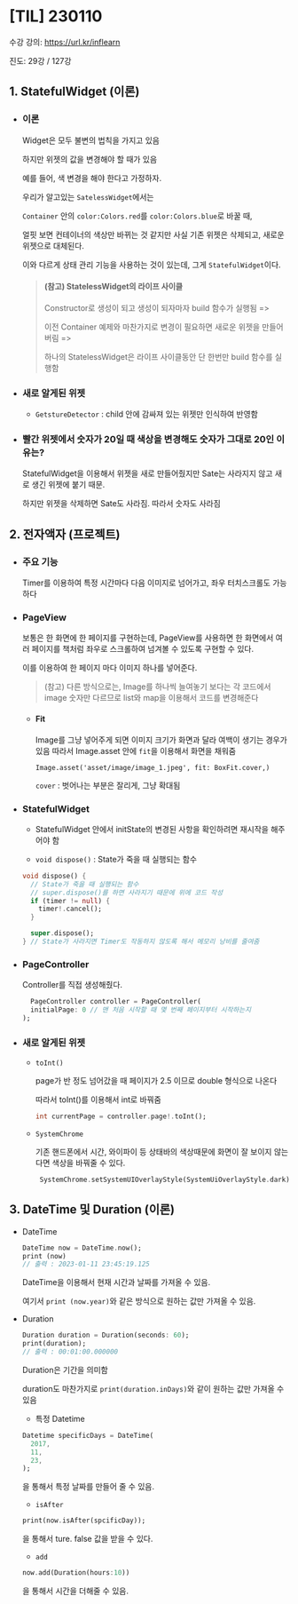 # [TIL] 230110

수강 강의: https://url.kr/inflearn

진도: 29강 / 127강

## 1. StatefulWidget (이론)

- ### 이론
  
  Widget은 모두 불변의 법칙을 가지고 있음

  하지만 위젯의 값을 변경해야 할 때가 있음

  예를 들어, 색 변경을 해야 한다고 가정하자.

  우리가 알고있는 ```SatelessWidget```에서는

  ```Container``` 안의 ```color:Colors.red```를 ```color:Colors.blue```로 바꿀 때,

  얼핏 보면 컨테이너의 색상만 바뀌는 것 같지만 사실 기존 위젯은 삭제되고, 새로운 위젯으로 대체된다.

  이와 다르게 상태 관리 기능을 사용하는 것이 있는데, 그게 ```StatefulWidget```이다.

  > #### (참고) StatelessWidget의 라이프 사이클
  >
  > Constructor로 생성이 되고 생성이 되자마자 build 함수가 실행됨 =>
  >
  > 이전 Container 예제와 마찬가지로 변경이 필요하면 새로운 위젯을 만들어버림 =>
  >
  > 하나의 StatelessWidget은 라이프 사이클동안 단 한번만 build 함수를 실행함

- ### 새로 알게된 위젯

    + ```GetstureDetector``` : child 안에 감싸져 있는 위젯만 인식하여 반영함

- ### 빨간 위젯에서 숫자가 20일 때 색상을 변경해도 숫자가 그대로 20인 이유는?

  StatefulWidget을 이용해서 위젯을 새로 만들어줬지만 Sate는 사라지지 않고 새로 생긴 위젯에 붙기 때문.

  하지만 위젯을 삭제하면 Sate도 사라짐. 따라서 숫자도 사라짐

## 2. 전자액자 (프로젝트)

- ### 주요 기능

  Timer를 이용하여 특정 시간마다 다음 이미지로 넘어가고, 좌우 터치스크롤도 가능하다
  
- ### PageView

  보통은 한 화면에 한 페이지를 구현하는데, PageView를 사용하면 한 화면에서 여러 페이지를 책처럼 좌우로 스크롤하여 넘겨볼 수 있도록 구현할 수 있다.
  
  이를 이용하여 한 페이지 마다 이미지 하나를 넣어준다.
  
  > (참고) 다른 방식으로는, Image를 하나씩 늘여놓기 보다는 각 코드에서 image 숫자만 다르므로 list와 map을 이용해서 코드를 변경해준다

  - #### Fit

     Image를 그냥 넣어주게 되면 이미지 크기가 화면과 달라 여백이 생기는 경우가 있음 따라서 Image.asset 안에 ```fit```을 이용해서 화면을 채워줌
     
     ```Image.asset('asset/image/image_1.jpeg', fit: BoxFit.cover,)```
     
     ```cover``` : 벗어나는 부분은 잘리게, 그냥 확대됨

- ### StatefulWidget

  * StatefulWidget 안에서 initState의 변경된 사항을 확인하려면 재시작을 해주어야 함
  
  * ```void dispose()``` : State가 죽을 때 실행되는 함수
  
  ```dart
  void dispose() {
    // State가 죽을 때 실행되는 함수
    // super.dispose()를 하면 사라지기 때문에 위에 코드 작성
    if (timer != null) {
      timer!.cancel();
    }

    super.dispose();
  } // State가 사라지면 Timer도 작동하지 않도록 해서 메모리 낭비를 줄여줌
  ```
  
- ### PageController

  Controller를 직접 생성해줬다.
  
  ```dart
    PageController controller = PageController(
    initialPage: 0 // 맨 처음 시작할 때 몇 번째 페이지부터 시작하는지
  );
  ```
  
- ### 새로 알게된 위젯

  - ```toInt()```

    page가 반 정도 넘어갔을 때 페이지가 2.5 이므로 double 형식으로 나온다
    
    따라서 toInt()를 이용해서 int로 바꿔줌
    
    ```dart
    int currentPage = controller.page!.toInt();
    ```
  
  - ```SystemChrome```

    기존 핸드폰에서 시간, 와이파이 등 상태바의 색상때문에 화면이 잘 보이지 않는다면 색상을 바꿔줄 수 있다.
    
    ```dart
     SystemChrome.setSystemUIOverlayStyle(SystemUiOverlayStyle.dark)
     ```
     
## 3. DateTime 및 Duration (이론)

  - DateTime

    ```dart
    DateTime now = DateTime.now();
    print (now)
    // 출력 : 2023-01-11 23:45:19.125
    ```
    
    DateTime을 이용해서 현재 시간과 날짜를 가져올 수 있음.
    
    여기서 ```print (now.year)```와 같은 방식으로 원하는 값만 가져올 수 있음.
    
  - Duration

    ```dart
    Duration duration = Duration(seconds: 60);
    print(duration);
    // 출력 : 00:01:00.000000
    ```
    
    Duration은 기간을 의미함
    
    duration도 마찬가지로 ```print(duration.inDays)```와 같이 원하는 값만 가져올 수 있음

    - 특정 Datetime

    ```dart
    Datetime specificDays = DateTime(
      2017,
      11,
      23,	
    );
    ```
    
    을 통해서 특정 날짜를 만들어 줄 수 있음.
    
    - ```isAfter```



    ```dart
    print(now.isAfter(spcificDay));
    ```
    을 통해서 ture. false 값을 받을 수 있다.
    
    - ```add```



    ```dart
    now.add(Duration(hours:10))
    ```
    을 통해서 시간을 더해줄 수 있음.
    
    

